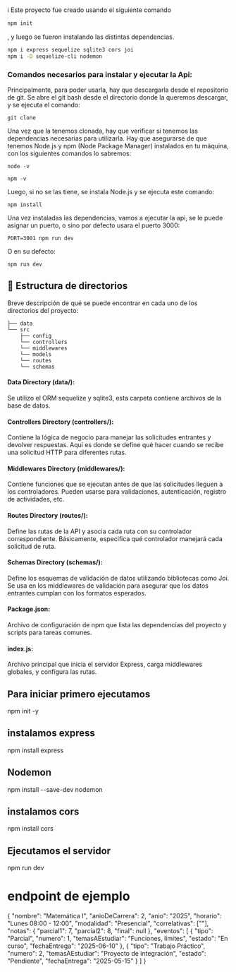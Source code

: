 ℹ️ Este proyecto fue creado usando el siguiente comando

```Bash
npm init
```

, y luego se fueron instalando las distintas dependencias.

```Bash
npm i express sequelize sqlite3 cors joi
npm i -D sequelize-cli nodemon
```

### Comandos necesarios para instalar y ejecutar la Api:

Principalmente, para poder usarla, hay que descargarla desde el repositorio de git. Se abre el git bash desde el directorio donde la queremos descargar, y se ejecuta el comando:

```git clone ```

Una vez que la tenemos clonada, hay que verificar si tenemos las dependencias necesarias para utilizarla. Hay que asegurarse de que tenemos Node.js y npm (Node Package Manager) instalados en tu máquina, con los siguientes comandos lo sabremos:

```node -v```

```npm -v```

Luego, si no se las tiene, se instala Node.js y se ejecuta este comando:

```npm install```

Una vez instaladas las dependencias, vamos a ejecutar la api, se le puede asignar un puerto, o sino por defecto usara el puerto 3000:

```PORT=3001 npm run dev```

O en su defecto:

```npm run dev```

## :file_folder: Estructura de directorios

Breve descripción de qué se puede encontrar en cada uno de los directorios del proyecto:

```shell
├── data            
└── src
    ├── config           
    └── controllers       
    └── middlewares       
    └── models         
    └── routes            
    └── schemas          
```

#### Data Directory (data/):
Se utilizo el ORM sequelize y sqlite3, esta carpeta contiene archivos de la base de datos.

#### Controllers Directory (controllers/):
Contiene la lógica de negocio para manejar las solicitudes entrantes y devolver respuestas. Aquí es donde se define qué hacer cuando se recibe una solicitud HTTP para diferentes rutas.

#### Middlewares Directory (middlewares/):
Contiene funciones que se ejecutan antes de que las solicitudes lleguen a los controladores. Pueden usarse para validaciones, autenticación, registro de actividades, etc.

#### Routes Directory (routes/):
Define las rutas de la API y asocia cada ruta con su controlador correspondiente. Básicamente, especifica qué controlador manejará cada solicitud de ruta.

#### Schemas Directory (schemas/):
Define los esquemas de validación de datos utilizando bibliotecas como Joi. Se usa en los middlewares de validación para asegurar que los datos entrantes cumplan con los formatos esperados.

#### Package.json:
Archivo de configuración de npm que lista las dependencias del proyecto y scripts para tareas comunes.

#### index.js:
Archivo principal que inicia el servidor Express, carga middlewares globales, y configura las rutas.

## Para iniciar primero ejecutamos

npm init -y

## instalamos express

npm install express

## Nodemon

npm install --save-dev nodemon

## instalamos cors

npm install cors

## Ejecutamos el servidor
npm run dev

# endpoint de ejemplo

{
  "nombre": "Matemática I",
  "anioDeCarrera": 2,
  "anio": "2025",
  "horario": "Lunes 08:00 - 12:00",
  "modalidad": "Presencial",
  "correlativas": [""],
  "notas": {
    "parcial1": 7,
    "parcial2": 8,
    "final": null
  },
  "eventos": [
    {
      "tipo": "Parcial",
      "numero": 1,
      "temasAEstudiar": "Funciones, límites",
      "estado": "En curso",
      "fechaEntrega": "2025-06-10"
    },
    {
      "tipo": "Trabajo Práctico",
      "numero": 2,
      "temasAEstudiar": "Proyecto de integración",
      "estado": "Pendiente",
      "fechaEntrega": "2025-05-15"
    }
  ]
}




